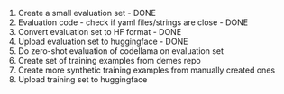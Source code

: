1. Create a small evaluation set - DONE
2. Evaluation code - check if yaml files/strings are close - DONE
3. Convert evaluation set to HF format - DONE 
4. Upload evaluation set to huggingface - DONE
5. Do zero-shot evaluation of codellama on evaluation set
6. Create set of training examples from demes repo
7. Create more synthetic training examples from manually created ones
8. Upload training set to huggingface